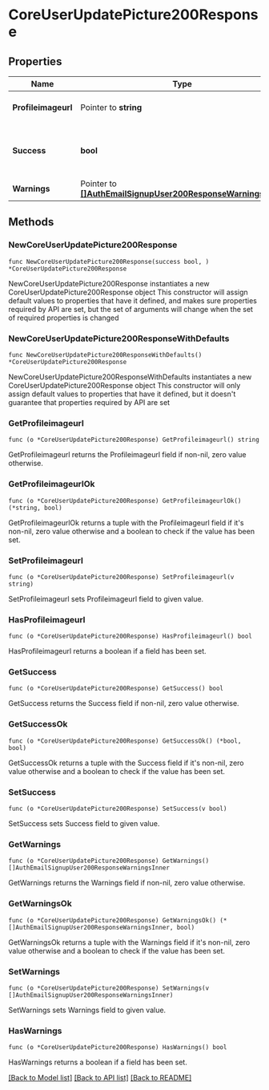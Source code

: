# CoreUserUpdatePicture200Response

## Properties

Name | Type | Description | Notes
------------ | ------------- | ------------- | -------------
**Profileimageurl** | Pointer to **string** | New profile user image url | [optional] [default to "null"]
**Success** | **bool** | True if the image was updated, false otherwise. | [default to null]
**Warnings** | Pointer to [**[]AuthEmailSignupUser200ResponseWarningsInner**](AuthEmailSignupUser200ResponseWarningsInner.md) |  | [optional] 

## Methods

### NewCoreUserUpdatePicture200Response

`func NewCoreUserUpdatePicture200Response(success bool, ) *CoreUserUpdatePicture200Response`

NewCoreUserUpdatePicture200Response instantiates a new CoreUserUpdatePicture200Response object
This constructor will assign default values to properties that have it defined,
and makes sure properties required by API are set, but the set of arguments
will change when the set of required properties is changed

### NewCoreUserUpdatePicture200ResponseWithDefaults

`func NewCoreUserUpdatePicture200ResponseWithDefaults() *CoreUserUpdatePicture200Response`

NewCoreUserUpdatePicture200ResponseWithDefaults instantiates a new CoreUserUpdatePicture200Response object
This constructor will only assign default values to properties that have it defined,
but it doesn't guarantee that properties required by API are set

### GetProfileimageurl

`func (o *CoreUserUpdatePicture200Response) GetProfileimageurl() string`

GetProfileimageurl returns the Profileimageurl field if non-nil, zero value otherwise.

### GetProfileimageurlOk

`func (o *CoreUserUpdatePicture200Response) GetProfileimageurlOk() (*string, bool)`

GetProfileimageurlOk returns a tuple with the Profileimageurl field if it's non-nil, zero value otherwise
and a boolean to check if the value has been set.

### SetProfileimageurl

`func (o *CoreUserUpdatePicture200Response) SetProfileimageurl(v string)`

SetProfileimageurl sets Profileimageurl field to given value.

### HasProfileimageurl

`func (o *CoreUserUpdatePicture200Response) HasProfileimageurl() bool`

HasProfileimageurl returns a boolean if a field has been set.

### GetSuccess

`func (o *CoreUserUpdatePicture200Response) GetSuccess() bool`

GetSuccess returns the Success field if non-nil, zero value otherwise.

### GetSuccessOk

`func (o *CoreUserUpdatePicture200Response) GetSuccessOk() (*bool, bool)`

GetSuccessOk returns a tuple with the Success field if it's non-nil, zero value otherwise
and a boolean to check if the value has been set.

### SetSuccess

`func (o *CoreUserUpdatePicture200Response) SetSuccess(v bool)`

SetSuccess sets Success field to given value.


### GetWarnings

`func (o *CoreUserUpdatePicture200Response) GetWarnings() []AuthEmailSignupUser200ResponseWarningsInner`

GetWarnings returns the Warnings field if non-nil, zero value otherwise.

### GetWarningsOk

`func (o *CoreUserUpdatePicture200Response) GetWarningsOk() (*[]AuthEmailSignupUser200ResponseWarningsInner, bool)`

GetWarningsOk returns a tuple with the Warnings field if it's non-nil, zero value otherwise
and a boolean to check if the value has been set.

### SetWarnings

`func (o *CoreUserUpdatePicture200Response) SetWarnings(v []AuthEmailSignupUser200ResponseWarningsInner)`

SetWarnings sets Warnings field to given value.

### HasWarnings

`func (o *CoreUserUpdatePicture200Response) HasWarnings() bool`

HasWarnings returns a boolean if a field has been set.


[[Back to Model list]](../README.md#documentation-for-models) [[Back to API list]](../README.md#documentation-for-api-endpoints) [[Back to README]](../README.md)


